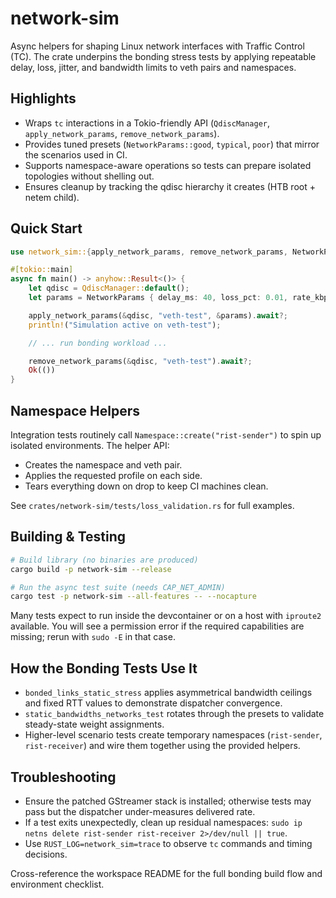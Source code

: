 # network-sim

Async helpers for shaping Linux network interfaces with Traffic Control (TC). The crate underpins the bonding stress tests by applying repeatable delay, loss, jitter, and bandwidth limits to veth pairs and namespaces.

## Highlights

- Wraps `tc` interactions in a Tokio-friendly API (`QdiscManager`, `apply_network_params`, `remove_network_params`).
- Provides tuned presets (`NetworkParams::good`, `typical`, `poor`) that mirror the scenarios used in CI.
- Supports namespace-aware operations so tests can prepare isolated topologies without shelling out.
- Ensures cleanup by tracking the qdisc hierarchy it creates (HTB root + netem child).

## Quick Start

```rust
use network_sim::{apply_network_params, remove_network_params, NetworkParams, QdiscManager};

#[tokio::main]
async fn main() -> anyhow::Result<()> {
    let qdisc = QdiscManager::default();
    let params = NetworkParams { delay_ms: 40, loss_pct: 0.01, rate_kbps: 3_000, jitter_ms: 5, ..Default::default() };

    apply_network_params(&qdisc, "veth-test", &params).await?;
    println!("Simulation active on veth-test");

    // ... run bonding workload ...

    remove_network_params(&qdisc, "veth-test").await?;
    Ok(())
}
```

## Namespace Helpers

Integration tests routinely call `Namespace::create("rist-sender")` to spin up isolated environments. The helper API:

- Creates the namespace and veth pair.
- Applies the requested profile on each side.
- Tears everything down on drop to keep CI machines clean.

See `crates/network-sim/tests/loss_validation.rs` for full examples.

## Building & Testing

```bash
# Build library (no binaries are produced)
cargo build -p network-sim --release

# Run the async test suite (needs CAP_NET_ADMIN)
cargo test -p network-sim --all-features -- --nocapture
```

Many tests expect to run inside the devcontainer or on a host with `iproute2` available. You will see a permission error if the required capabilities are missing; rerun with `sudo -E` in that case.

## How the Bonding Tests Use It

- `bonded_links_static_stress` applies asymmetrical bandwidth ceilings and fixed RTT values to demonstrate dispatcher convergence.
- `static_bandwidths_networks_test` rotates through the presets to validate steady-state weight assignments.
- Higher-level scenario tests create temporary namespaces (`rist-sender`, `rist-receiver`) and wire them together using the provided helpers.

## Troubleshooting

- Ensure the patched GStreamer stack is installed; otherwise tests may pass but the dispatcher under-measures delivered rate.
- If a test exits unexpectedly, clean up residual namespaces: `sudo ip netns delete rist-sender rist-receiver 2>/dev/null || true`.
- Use `RUST_LOG=network_sim=trace` to observe `tc` commands and timing decisions.

Cross-reference the workspace README for the full bonding build flow and environment checklist.

